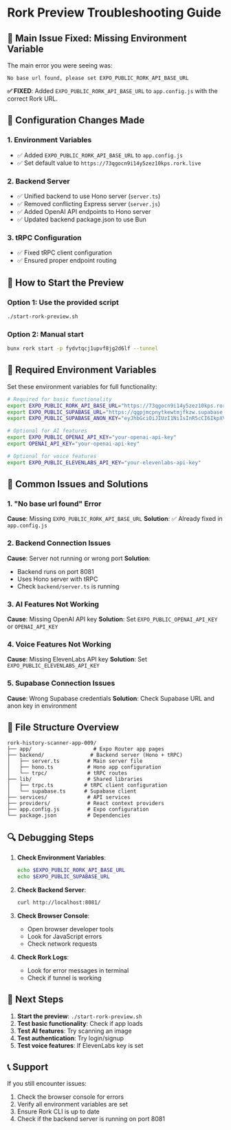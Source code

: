 # Rork Preview Troubleshooting Guide

## 🚨 Main Issue Fixed: Missing Environment Variable

The main error you were seeing was:
```
No base url found, please set EXPO_PUBLIC_RORK_API_BASE_URL
```

**✅ FIXED**: Added `EXPO_PUBLIC_RORK_API_BASE_URL` to `app.config.js` with the correct Rork URL.

## 🔧 Configuration Changes Made

### 1. Environment Variables
- ✅ Added `EXPO_PUBLIC_RORK_API_BASE_URL` to `app.config.js`
- ✅ Set default value to `https://73qgocn9i14y5zez10kps.rork.live`

### 2. Backend Server
- ✅ Unified backend to use Hono server (`server.ts`)
- ✅ Removed conflicting Express server (`server.js`)
- ✅ Added OpenAI API endpoints to Hono server
- ✅ Updated backend package.json to use Bun

### 3. tRPC Configuration
- ✅ Fixed tRPC client configuration
- ✅ Ensured proper endpoint routing

## 🚀 How to Start the Preview

### Option 1: Use the provided script
```bash
./start-rork-preview.sh
```

### Option 2: Manual start
```bash
bunx rork start -p fydvtqcj1upvf8jg2d6lf --tunnel
```

## 🔑 Required Environment Variables

Set these environment variables for full functionality:

```bash
# Required for basic functionality
export EXPO_PUBLIC_RORK_API_BASE_URL="https://73qgocn9i14y5zez10kps.rork.live"
export EXPO_PUBLIC_SUPABASE_URL="https://qgpjmcpnytkewtmjfkzw.supabase.co"
export EXPO_PUBLIC_SUPABASE_ANON_KEY="eyJhbGciOiJIUzI1NiIsInR5cCI6IkpXVCJ9.eyJpc3MiOiJzdXBhYmFzZSIsInJlZiI6InFncGptY3BueXRrZXd0bWpma3p3Iiwicm9sZSI6ImFub24iLCJpYXQiOjE3NTU1Mzg2MTQsImV4cCI6MjA3MTExNDYxNH0.RDznTdQFOAO6wFVaM3jWBE7yldRTASpoLut-PIzzJZk"

# Optional for AI features
export EXPO_PUBLIC_OPENAI_API_KEY="your-openai-api-key"
export OPENAI_API_KEY="your-openai-api-key"

# Optional for voice features
export EXPO_PUBLIC_ELEVENLABS_API_KEY="your-elevenlabs-api-key"
```

## 🐛 Common Issues and Solutions

### 1. "No base url found" Error
**Cause**: Missing `EXPO_PUBLIC_RORK_API_BASE_URL`
**Solution**: ✅ Already fixed in `app.config.js`

### 2. Backend Connection Issues
**Cause**: Server not running or wrong port
**Solution**: 
- Backend runs on port 8081
- Uses Hono server with tRPC
- Check `backend/server.ts` is running

### 3. AI Features Not Working
**Cause**: Missing OpenAI API key
**Solution**: Set `EXPO_PUBLIC_OPENAI_API_KEY` or `OPENAI_API_KEY`

### 4. Voice Features Not Working
**Cause**: Missing ElevenLabs API key
**Solution**: Set `EXPO_PUBLIC_ELEVENLABS_API_KEY`

### 5. Supabase Connection Issues
**Cause**: Wrong Supabase credentials
**Solution**: Check Supabase URL and anon key in environment

## 📁 File Structure Overview

```
rork-history-scanner-app-009/
├── app/                    # Expo Router app pages
├── backend/               # Backend server (Hono + tRPC)
│   ├── server.ts         # Main server file
│   ├── hono.ts           # Hono app configuration
│   └── trpc/             # tRPC routes
├── lib/                  # Shared libraries
│   ├── trpc.ts          # tRPC client configuration
│   └── supabase.ts      # Supabase client
├── services/             # API services
├── providers/            # React context providers
├── app.config.js         # Expo configuration
└── package.json          # Dependencies
```

## 🔍 Debugging Steps

1. **Check Environment Variables**:
   ```bash
   echo $EXPO_PUBLIC_RORK_API_BASE_URL
   echo $EXPO_PUBLIC_SUPABASE_URL
   ```

2. **Check Backend Server**:
   ```bash
   curl http://localhost:8081/
   ```

3. **Check Browser Console**:
   - Open browser developer tools
   - Look for JavaScript errors
   - Check network requests

4. **Check Rork Logs**:
   - Look for error messages in terminal
   - Check if tunnel is working

## 🎯 Next Steps

1. **Start the preview**: `./start-rork-preview.sh`
2. **Test basic functionality**: Check if app loads
3. **Test AI features**: Try scanning an image
4. **Test authentication**: Try login/signup
5. **Test voice features**: If ElevenLabs key is set

## 📞 Support

If you still encounter issues:
1. Check the browser console for errors
2. Verify all environment variables are set
3. Ensure Rork CLI is up to date
4. Check if the backend server is running on port 8081
